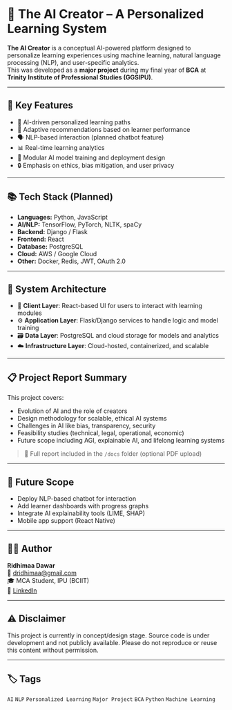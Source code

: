 # 🤖 The AI Creator – A Personalized Learning System

**The AI Creator** is a conceptual AI-powered platform designed to personalize learning experiences using machine learning, natural language processing (NLP), and user-specific analytics.  
This was developed as a **major project** during my final year of **BCA** at **Trinity Institute of Professional Studies (GGSIPU)**.

---

## 🌟 Key Features

- 🧠 AI-driven personalized learning paths  
- 🔁 Adaptive recommendations based on learner performance  
- 🗣️ NLP-based interaction (planned chatbot feature)  
- 📊 Real-time learning analytics  
- 🧩 Modular AI model training and deployment design  
- 🔒 Emphasis on ethics, bias mitigation, and user privacy  

---

## 📚 Tech Stack (Planned)

- **Languages:** Python, JavaScript  
- **AI/NLP:** TensorFlow, PyTorch, NLTK, spaCy  
- **Backend:** Django / Flask  
- **Frontend:** React  
- **Database:** PostgreSQL  
- **Cloud:** AWS / Google Cloud  
- **Other:** Docker, Redis, JWT, OAuth 2.0

---

## 🧠 System Architecture

- 📱 **Client Layer**: React-based UI for users to interact with learning modules  
- ⚙️ **Application Layer**: Flask/Django services to handle logic and model training  
- 🗃️ **Data Layer**: PostgreSQL and cloud storage for models and analytics  
- ☁️ **Infrastructure Layer**: Cloud-hosted, containerized, and scalable

---

## 📋 Project Report Summary

This project covers:
- Evolution of AI and the role of creators  
- Design methodology for scalable, ethical AI systems  
- Challenges in AI like bias, transparency, security  
- Feasibility studies (technical, legal, operational, economic)  
- Future scope including AGI, explainable AI, and lifelong learning systems

> 📘 Full report included in the `/docs` folder (optional PDF upload)

---

## 🚀 Future Scope

- Deploy NLP-based chatbot for interaction  
- Add learner dashboards with progress graphs  
- Integrate AI explainability tools (LIME, SHAP)  
- Mobile app support (React Native)

---

## 🙋‍♀️ Author

**Ridhimaa Dawar**  
📧 dridhimaa@gmail.com  
🎓 MCA Student, IPU (BCIIT)  
🔗 [LinkedIn](https://www.linkedin.com/in/ridhimaa-dawar-6951a4256)

---

## ⚠️ Disclaimer

This project is currently in concept/design stage. Source code is under development and not publicly available. Please do not reproduce or reuse this content without permission.

---

## 🏷️ Tags  
`AI` `NLP` `Personalized Learning` `Major Project` `BCA` `Python` `Machine Learning`

